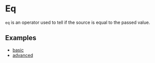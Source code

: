 # Eq

`eq` is an operator used to tell if the source is equal to the passed value.

## Examples

- [basic](basic.md)
- [advanced](advanced.md)
